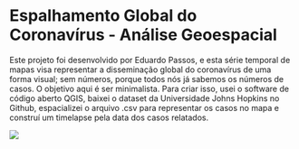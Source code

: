# Espalhamento Global do Coronavírus - Análise Geoespacial

Este projeto foi desenvolvido por Eduardo Passos, e esta série temporal de mapas visa representar a disseminação global do coronavírus de uma forma visual; sem números, porque todos nós já sabemos os números de casos. O objetivo aqui é ser minimalista. Para criar isso, usei o software de código aberto QGIS, baixei o dataset da Universidade Johns Hopkins no Github, espacializei o arquivo .csv para representar os casos no mapa e construí um timelapse pela data dos casos relatados.

<img src="export/coronavirus-worldwide-spread.gif">
